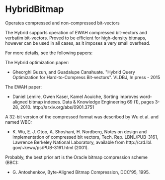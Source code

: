 # HybridBitmap
Operates compressed and non-compressed bit-vectors
<p>
 The Hybrid supports operation of EWAH compressed bit-vectors and verbatim bit-vectors. Proved to be efficient for high-density bitmaps, 
 however can be used in all cases, as it imposes a very small overhead.  
 </p>


<p>
 For more details, see the following papers:
 </p>
 
  <p>
 The Hybrid optimization paper:
 </p>
 
 <ul>
 <li>Gheorghi Guzun, and Guadalupe Canahuate. "Hybrid Query Optimization for Hard-to-Compress Bit-vectors". VLDBJ, In press - 2015</li>
 </ul>
 
   <p>
 The EWAH paper:
 </p>
 
 <ul>
 <li>Daniel Lemire, Owen Kaser, Kamel Aouiche, Sorting improves
 word-aligned bitmap indexes. Data & Knowledge Engineering 69 (1), pages
 3-28, 2010. http://arxiv.org/abs/0901.3751</li>
 </ul>
 
 <p>
 A 32-bit version of the compressed format was described by Wu et al. and
 named WBC:
 </p>
 
 <ul>
 <li>K. Wu, E. J. Otoo, A. Shoshani, H. Nordberg, Notes on design and
 implementation of compressed bit vectors, Tech. Rep. LBNL/PUB-3161,
 Lawrence Berkeley National Laboratory, available from http://crd.lbl.
 gov/~kewu/ps/PUB-3161.html (2001).</li>
 </ul>
 
 <p>
 Probably, the best prior art is the Oracle bitmap compression scheme
 (BBC):
 </p>
 <ul>
 <li>G. Antoshenkov, Byte-Aligned Bitmap Compression, DCC'95, 1995.</li>
 </ul>

